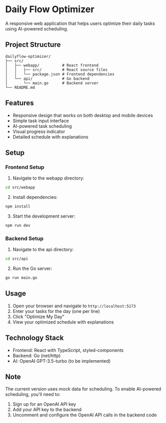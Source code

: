 # Daily Flow Optimizer

A responsive web application that helps users optimize their daily tasks using AI-powered scheduling.

## Project Structure

```
dailyflow-optimizer/
├── src/
│   ├── webapp/          # React frontend
│   │   ├── src/         # React source files
│   │   └── package.json # Frontend dependencies
│   └── api/             # Go backend
│       └── main.go      # Backend server
└── README.md
```

## Features

- Responsive design that works on both desktop and mobile devices
- Simple task input interface
- AI-powered task scheduling
- Visual progress indicator
- Detailed schedule with explanations

## Setup

### Frontend Setup

1. Navigate to the webapp directory:
```bash
cd src/webapp
```

2. Install dependencies:
```bash
npm install
```

3. Start the development server:
```bash
npm run dev
```

### Backend Setup

1. Navigate to the api directory:
```bash
cd src/api
```

2. Run the Go server:
```bash
go run main.go
```

## Usage

1. Open your browser and navigate to `http://localhost:5173`
2. Enter your tasks for the day (one per line)
3. Click "Optimize My Day"
4. View your optimized schedule with explanations

## Technology Stack

- Frontend: React with TypeScript, styled-components
- Backend: Go (net/http)
- AI: OpenAI GPT-3.5-turbo (to be implemented)

## Note

The current version uses mock data for scheduling. To enable AI-powered scheduling, you'll need to:
1. Sign up for an OpenAI API key
2. Add your API key to the backend
3. Uncomment and configure the OpenAI API calls in the backend code 